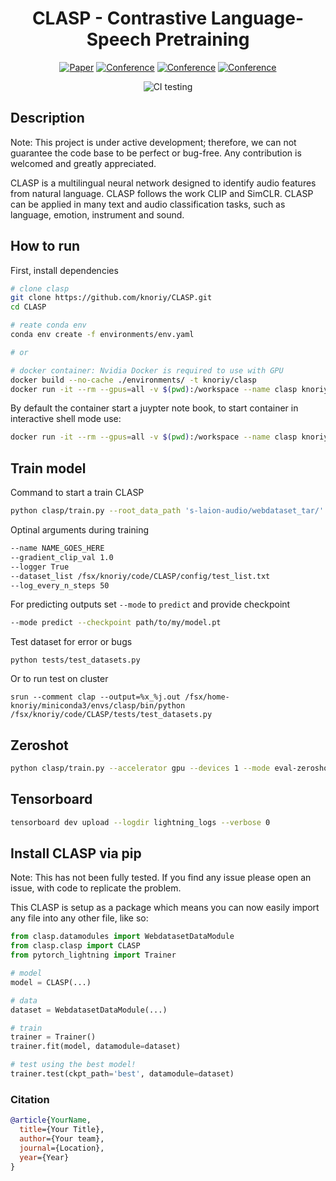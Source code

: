 <div align="center">

# CLASP - Contrastive Language-Speech Pretraining

[![Paper](http://img.shields.io/badge/paper-arxiv.1001.2234-B31B1B.svg)](https://www.nature.com/articles/nature14539)
[![Conference](http://img.shields.io/badge/NeurIPS-2019-4b44ce.svg)](https://papers.nips.cc/book/advances-in-neural-information-processing-systems-31-2018)
[![Conference](http://img.shields.io/badge/ICLR-2019-4b44ce.svg)](https://papers.nips.cc/book/advances-in-neural-information-processing-systems-31-2018)
[![Conference](http://img.shields.io/badge/AnyConference-year-4b44ce.svg)](https://papers.nips.cc/book/advances-in-neural-information-processing-systems-31-2018)  
<!--
ARXIV   
[![Paper](http://img.shields.io/badge/arxiv-math.co:1480.1111-B31B1B.svg)](https://www.nature.com/articles/nature14539)
-->
![CI testing](https://github.com/knoriy/CLASP/workflows/CI%20testing/badge.svg?branch=master&event=push)

<!--  
Conference   
-->
</div>

## Description

Note: This project is under active development; therefore, we can not guarantee the code base to be perfect or bug-free. Any contribution is welcomed and greatly appreciated.

CLASP is a multilingual neural network designed to identify audio features from natural language. CLASP follows the work CLIP and SimCLR. CLASP can be applied in many text and audio classification tasks, such as language, emotion, instrument and sound.

## How to run

First, install dependencies

```bash
# clone clasp   
git clone https://github.com/knoriy/CLASP.git
cd CLASP

# reate conda env
conda env create -f environments/env.yaml

# or

# docker container: Nvidia Docker is required to use with GPU
docker build --no-cache ./environments/ -t knoriy/clasp
docker run -it --rm --gpus=all -v $(pwd):/workspace --name clasp knoriy/clasp

```

By default the container start a juypter note book, to start container in interactive shell mode use:

```bash
docker run -it --rm --gpus=all -v $(pwd):/workspace --name clasp knoriy/clasp bash
```

## Train model

Command to start a train CLASP

``` bash
python clasp/train.py --root_data_path 's-laion-audio/webdataset_tar/' --max_epochs 2 --accelerator gpu --devices 1 --strategy ddp
```
Optinal arguments during training
```bash
--name NAME_GOES_HERE
--gradient_clip_val 1.0
--logger True
--dataset_list /fsx/knoriy/code/CLASP/config/test_list.txt
--log_every_n_steps 50
```

For predicting outputs set `--mode` to `predict` and provide checkpoint
```bash
--mode predict --checkpoint path/to/my/model.pt
```
Test dataset for error or bugs
```
python tests/test_datasets.py
```
Or to run test on cluster
```
srun --comment clap --output=%x_%j.out /fsx/home-knoriy/miniconda3/envs/clasp/bin/python /fsx/knoriy/code/CLASP/tests/test_datasets.py
```
## Zeroshot
```bash
python clasp/train.py --accelerator gpu --devices 1 --mode eval-zeroshot --dataset_list /fsx/knoriy/code/CLASP/config/test_list.txt --checkpoint CHKP_PATH
```

## Tensorboard

```bash
tensorboard dev upload --logdir lightning_logs --verbose 0
```

## Install CLASP via pip

Note: This has not been fully tested. If you find any issue please open an issue, with code to replicate the problem.

This CLASP is setup as a package which means you can now easily import any file into any other file, like so:

```python
from clasp.datamodules import WebdatasetDataModule
from clasp.clasp import CLASP
from pytorch_lightning import Trainer

# model
model = CLASP(...)

# data
dataset = WebdatasetDataModule(...)

# train
trainer = Trainer()
trainer.fit(model, datamodule=dataset)

# test using the best model!
trainer.test(ckpt_path='best', datamodule=dataset)
```

### Citation

```bibtex
@article{YourName,
  title={Your Title},
  author={Your team},
  journal={Location},
  year={Year}
}
```
